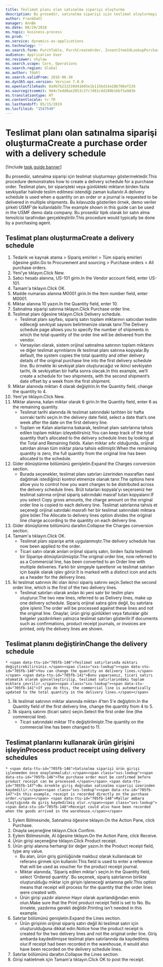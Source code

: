 ```yaml
---
title: Teslimat planı olan satınalma siparişi oluşturma
description: Bu prosedür, satınalma siparişi için teslimat oluşturmayı göstermektedir.
author: FrankDahl
manager: AnnBe
ms.date: 08/29/2018
ms.topic: business-process
ms.prod: ''
ms.service: dynamics-ax-applications
ms.technology: ''
ms.search.form: PurchTable, PurchCreateOrder, InventItemIdLookupPurchase, PurchDeliverySchedule, PurchEditLines
audience: Application User
ms.reviewer: shylaw
ms.search.scope: Core, Operations
ms.search.region: Global
ms.author: fdahl
ms.search.validFrom: 2016-06-30
ms.dyn365.ops.version: Version 7.0.0
ms.openlocfilehash: 0a9b7b233339d41605e1b115bd14a18b706ef226
ms.sourcegitcommit: 9d4c7edd0ae2053c37c7d81cdd180b16bf3a9d3b
ms.translationtype: HT
ms.contentlocale: tr-TR
ms.lasthandoff: 05/15/2019
ms.locfileid: "1547549"
---
```

# <a name="create-a-purchase-order-with-a-delivery-schedule"></a><span data-ttu-id="705fb-103">Teslimat planı olan satınalma siparişi oluşturma</span><span class="sxs-lookup"><span data-stu-id="705fb-103">Create a purchase order with a delivery schedule</span></span>

[!include [task guide banner](../../includes/task-guide-banner.md)]

<span data-ttu-id="705fb-104">Bu prosedür, satınalma siparişi için teslimat oluşturmayı göstermektedir.</span><span class="sxs-lookup"><span data-stu-id="705fb-104">This procedure demonstrates how to create a delivery schedule for a purchase order.</span></span> <span data-ttu-id="705fb-105">Teslimat planı, bir siparişteki veya günlükteki miktarın birden fazla sevkiyatlar halinde teslim edilmesi istendiği zaman kullanılır.</span><span class="sxs-lookup"><span data-stu-id="705fb-105">A delivery schedule is used when a quantity on an order or a journal is requested to be delivered in multiple shipments.</span></span> <span data-ttu-id="705fb-106">Bu kılavuzda gösterilen örnek, demo veriler şirketi USMF'de kullanılabilir.</span><span class="sxs-lookup"><span data-stu-id="705fb-106">The example shown in this guide can be used in the USMF demo data company.</span></span> <span data-ttu-id="705fb-107">Bu prosedür tipik olarak bir satın alma temsilcisi tarafından gerçekleştirilir.</span><span class="sxs-lookup"><span data-stu-id="705fb-107">This procedure would typically be done by a purchasing agent.</span></span>


## <a name="create-a-delivery-schedule"></a><span data-ttu-id="705fb-108">Teslimat planı oluşturma</span><span class="sxs-lookup"><span data-stu-id="705fb-108">Create a delivery schedule</span></span>
1. <span data-ttu-id="705fb-109">Tedarik ve kaynak atama > Sipariş emirleri > Tüm sipariş emirleri öğesine gidin.</span><span class="sxs-lookup"><span data-stu-id="705fb-109">Go to Procurement and sourcing > Purchase orders > All purchase orders.</span></span>
2. <span data-ttu-id="705fb-110">Yeni'ye tıklayın.</span><span class="sxs-lookup"><span data-stu-id="705fb-110">Click New.</span></span>
3. <span data-ttu-id="705fb-111">Satıcı hesabı alanına, US-101 girin.</span><span class="sxs-lookup"><span data-stu-id="705fb-111">In the Vendor account field, enter US-101.</span></span>
4. <span data-ttu-id="705fb-112">Tamam'a tıklayın.</span><span class="sxs-lookup"><span data-stu-id="705fb-112">Click OK.</span></span>
5. <span data-ttu-id="705fb-113">Madde numarası alanına M0001 girin.</span><span class="sxs-lookup"><span data-stu-id="705fb-113">In the Item number field, enter M0001.</span></span>
6. <span data-ttu-id="705fb-114">Miktar alanına 10 yazın.</span><span class="sxs-lookup"><span data-stu-id="705fb-114">In the Quantity field, enter 10.</span></span>
7. <span data-ttu-id="705fb-115">Satınalma siparişi satırına tıklayın.</span><span class="sxs-lookup"><span data-stu-id="705fb-115">Click Purchase order line.</span></span>
8. <span data-ttu-id="705fb-116">Teslimat planı öğesine tıklayın.</span><span class="sxs-lookup"><span data-stu-id="705fb-116">Click Delivery schedule.</span></span>
    * <span data-ttu-id="705fb-117">Teslimat planı sayfası, sipariş satırı toplam miktarının satıcıdan teslim edileceği sevkiyat sayısını belirtmenize olanak tanır.</span><span class="sxs-lookup"><span data-stu-id="705fb-117">The Delivery schedule page allows you to specify the number of shipments in which the total quantity of the order line will be delivered from the vendor.</span></span>  
    * <span data-ttu-id="705fb-118">Varsayılan olarak, sistem orijinal satınalma satırının toplam miktarını ve diğer teslimat ayrıntılarını ilk teslimat planı satırına kopyalar.</span><span class="sxs-lookup"><span data-stu-id="705fb-118">By default, the system copies the total quantity and other delivery details of the original purchase line into the first delivery schedule line.</span></span> <span data-ttu-id="705fb-119">Bu örnekte iki sevkiyat planı oluşturacağız ve ikinci sevkiyatın tarihi, ilk sevkiyattan bir hafta sonra olacak.</span><span class="sxs-lookup"><span data-stu-id="705fb-119">In this example, we’ll create a schedule for two shipments, with the second shipment’s date offset by a week from the first shipment.</span></span>  
9. <span data-ttu-id="705fb-120">Miktar alanında miktarı 4 olarak değiştirin.</span><span class="sxs-lookup"><span data-stu-id="705fb-120">In the Quantity field, change the quantity to 4.</span></span>
10. <span data-ttu-id="705fb-121">Yeni'ye tıklayın.</span><span class="sxs-lookup"><span data-stu-id="705fb-121">Click New.</span></span>
11. <span data-ttu-id="705fb-122">Miktar alanına, kalan miktar olarak 6 girin.</span><span class="sxs-lookup"><span data-stu-id="705fb-122">In the Quantity field, enter 6 as the remaining quantity.</span></span>
    * <span data-ttu-id="705fb-123">Teslimat tarihi alanında ilk teslimat satırındaki tarihten bir hafta sonraki tarihi seçin.</span><span class="sxs-lookup"><span data-stu-id="705fb-123">In the delivery date field, select a date that’s one week after the date on the first delivery line.</span></span>  
    * <span data-ttu-id="705fb-124">Toplam ve Kalan alanlarına bakarak, teslimat planı satırlarına tahsis edilen toplam miktarı izleyebilirsiniz.</span><span class="sxs-lookup"><span data-stu-id="705fb-124">You can keep track of the total quantity that’s allocated to the delivery schedule lines by looking at the Total and Remaining fields.</span></span> <span data-ttu-id="705fb-125">Kalan miktar sıfır olduğunda, orijinal satırdan alınan tüm miktar plana tahsis edilmiştir.</span><span class="sxs-lookup"><span data-stu-id="705fb-125">When the remaining quantity is zero, the full quantity from the original line has been allocated to the schedule.</span></span>  
12. <span data-ttu-id="705fb-126">Gider dönüştürme bölümünü genişletin.</span><span class="sxs-lookup"><span data-stu-id="705fb-126">Expand the Charges conversion section.</span></span>
    * <span data-ttu-id="705fb-127">Burada seçenekler, teslimat planı satırları üzerinden masrafları nasıl dağıtmak istediğinizi kontrol etmenize olanak tanır.</span><span class="sxs-lookup"><span data-stu-id="705fb-127">The options here allow you to control how you want charges to be distributed across the delivery schedule lines.</span></span> <span data-ttu-id="705fb-128">Brüt tutarları kopyala'yı seçerseniz her teslimat satırına orijinal sipariş satırındaki masraf tutarı kopyalanır.</span><span class="sxs-lookup"><span data-stu-id="705fb-128">If you select Copy gross amounts, the charge amount on the original order line is copied to each delivery line.</span></span> <span data-ttu-id="705fb-129">Teslimat satırlarına tahsis et seçeneği orijinal satırdaki masrafı her bir teslimat satırındaki miktara göre böler.</span><span class="sxs-lookup"><span data-stu-id="705fb-129">The Allocate to delivery lines option divides the original line charge according to the quantity on each delivery line.</span></span>  
13. <span data-ttu-id="705fb-130">Gider dönüştürme bölümünü daraltın.</span><span class="sxs-lookup"><span data-stu-id="705fb-130">Collapse the Charges conversion section.</span></span>
14. <span data-ttu-id="705fb-131">Tamam'a tıklayın.</span><span class="sxs-lookup"><span data-stu-id="705fb-131">Click OK.</span></span>
    * <span data-ttu-id="705fb-132">Teslimat planı siparişe artık uygulanmıştır.</span><span class="sxs-lookup"><span data-stu-id="705fb-132">The delivery schedule has now been applied to the order.</span></span>  
    * <span data-ttu-id="705fb-133">Ticari satırı olarak anılan orijinal sipariş satırı, birden fazla teslimatlı bir Siparişe dönüştürülmüştür.</span><span class="sxs-lookup"><span data-stu-id="705fb-133">The original order line, now referred to as a Commercial line, has been converted to an Order line with multiple deliveries.</span></span> <span data-ttu-id="705fb-134">Farklı bir simgeyle işaretlenir ve teslimat satırları için başlık olarak işlev görür.</span><span class="sxs-lookup"><span data-stu-id="705fb-134">It is marked with a distinct icon and acts as a header for the delivery lines.</span></span>  
15. <span data-ttu-id="705fb-135">İki teslimat satırının ilki olan ikinci sipariş satırını seçin.</span><span class="sxs-lookup"><span data-stu-id="705fb-135">Select the second order line, which is the first of the two delivery lines.</span></span>
    * <span data-ttu-id="705fb-136">Teslimat satırları olarak anılan iki yeni satır bir teslim planı oluşturur.</span><span class="sxs-lookup"><span data-stu-id="705fb-136">The two new lines, referred to as Delivery lines, make up one delivery schedule.</span></span> <span data-ttu-id="705fb-137">Sipariş orijinal satıra göre değil, bu satırlara göre işlenir.</span><span class="sxs-lookup"><span data-stu-id="705fb-137">The order will be processed against these lines and not the original line.</span></span> <span data-ttu-id="705fb-138">Onaylar, ürün girişi günlükleri veya faturalar gibi belgeler yazdırılırken yalnızca teslimat satırları gösterilir.</span><span class="sxs-lookup"><span data-stu-id="705fb-138">If documents such as confirmations, product receipt journals, or invoices are printed, only the delivery lines are shown.</span></span>  

## <a name="change-the-delivery-schedule"></a><span data-ttu-id="705fb-139">Teslimat planını değiştirin</span><span class="sxs-lookup"><span data-stu-id="705fb-139">Change the delivery schedule</span></span>
    * <span data-ttu-id="705fb-140">Teslimat satırlarında miktarı değiştirebilirsiniz.</span><span class="sxs-lookup"><span data-stu-id="705fb-140">You can change the quantity on delivery lines.</span></span> <span data-ttu-id="705fb-141">Bunu yaparsanız, ticari satırı otomatik olarak güncelleştirilip, teslimat satırlarındaki toplam miktara çevrilir.</span><span class="sxs-lookup"><span data-stu-id="705fb-141">If you do this, the commercial line is automatically updated to the total quantity in the delivery lines.</span></span>  
1. <span data-ttu-id="705fb-142">İlk teslimat satırının miktar alanında miktarı 4'ten 5'e değiştirin.</span><span class="sxs-lookup"><span data-stu-id="705fb-142">In the Quantity field of the first delivery line, change the quantity from 4 to 5.</span></span>
2. <span data-ttu-id="705fb-143">İlk sipariş satırını (ticari satırı) seçin.</span><span class="sxs-lookup"><span data-stu-id="705fb-143">Select the first order line (the commercial line).</span></span>
    * <span data-ttu-id="705fb-144">Ticari satırındaki miktar 11'e değiştirilmiştir.</span><span class="sxs-lookup"><span data-stu-id="705fb-144">The quantity on the commercial line has been changed to 11.</span></span>  

## <a name="process-product-receipt-using-delivery-schedules"></a><span data-ttu-id="705fb-145">Teslimat planlarını kullanarak ürün girişini işleyin</span><span class="sxs-lookup"><span data-stu-id="705fb-145">Process product receipt using delivery schedules</span></span>
    * <span data-ttu-id="705fb-146">Satınalma siparişi ürün girişi işlenmeden önce onaylanmalıdır.</span><span class="sxs-lookup"><span data-stu-id="705fb-146">The purchase order must be confirmed before product receipt can be processed.</span></span> <span data-ttu-id="705fb-147">Bu örnekte giriş doğrudan satınalma siparişi üzerinden kaydedilir.</span><span class="sxs-lookup"><span data-stu-id="705fb-147">In this example, receipt is recorded directly on the purchase order.</span></span> <span data-ttu-id="705fb-148">Mallar ambara ulaştığında da giriş kaydedilmiş olur.</span><span class="sxs-lookup"><span data-stu-id="705fb-148">Receipt could also have been recorded when the goods arrived in the warehouse.</span></span>  
1. <span data-ttu-id="705fb-149">Eylem Bölmesinde, Satınalma öğesine tıklayın.</span><span class="sxs-lookup"><span data-stu-id="705fb-149">On the Action Pane, click Purchase.</span></span>
2. <span data-ttu-id="705fb-150">Onayla seçeneğine tıklayın.</span><span class="sxs-lookup"><span data-stu-id="705fb-150">Click Confirm.</span></span>
3. <span data-ttu-id="705fb-151">Eylem Bölmesinde, Al öğesine tıklayın.</span><span class="sxs-lookup"><span data-stu-id="705fb-151">On the Action Pane, click Receive.</span></span>
4. <span data-ttu-id="705fb-152">Ürün girişi seçeneğine tıklayın.</span><span class="sxs-lookup"><span data-stu-id="705fb-152">Click Product receipt.</span></span>
5. <span data-ttu-id="705fb-153">Ürün girişi alanına herhangi bir değer yazın.</span><span class="sxs-lookup"><span data-stu-id="705fb-153">In the Product receipt field, type any value.</span></span>
    * <span data-ttu-id="705fb-154">Bu alan, ürün giriş günlüğünde makbuz olarak kullanılacak bir referans girmek için kullanılır.</span><span class="sxs-lookup"><span data-stu-id="705fb-154">This field is used to enter a reference that will be used as voucher for the product receipt journal.</span></span>  
    * <span data-ttu-id="705fb-155">Miktar alanında, 'Sipariş edilen miktar'ı seçin.</span><span class="sxs-lookup"><span data-stu-id="705fb-155">In the Quantity field, select ‘Ordered quantity’.</span></span> <span data-ttu-id="705fb-156">Bu seçenek, sipariş satırlarının birlikte oluşturulduğu miktar için girişin işleneceği anlamına gelir.</span><span class="sxs-lookup"><span data-stu-id="705fb-156">This option means that receipt will process for the quantity that the order lines were created with.</span></span>  
    * <span data-ttu-id="705fb-157">Ürün girişi yazdır alanının Hayır olarak ayarlandığından emin olun.</span><span class="sxs-lookup"><span data-stu-id="705fb-157">Make sure that the Print product receipt field is set to No.</span></span> <span data-ttu-id="705fb-158">Bu örnekte, yazdırma gerekli değildir.</span><span class="sxs-lookup"><span data-stu-id="705fb-158">Printing isn’t needed in this example.</span></span>  
6. <span data-ttu-id="705fb-159">Satırlar bölümünü genişletin.</span><span class="sxs-lookup"><span data-stu-id="705fb-159">Expand the Lines section.</span></span>
    * <span data-ttu-id="705fb-160">Ürün girişinin orijinal sipariş satırı değil iki teslimat satırı için oluşturulduğuna dikkat edin.</span><span class="sxs-lookup"><span data-stu-id="705fb-160">Notice how the product receipt is created for the two delivery lines and not the original order line.</span></span> <span data-ttu-id="705fb-161">Giriş ambarda kaydedilmişse teslimat planı satırlarında da kaydedilmiş olur.</span><span class="sxs-lookup"><span data-stu-id="705fb-161">If receipt had been recorded in the warehouse, it would also have been recorded on the delivery schedule lines.</span></span>  
7. <span data-ttu-id="705fb-162">Satırlar bölümünü daraltın.</span><span class="sxs-lookup"><span data-stu-id="705fb-162">Collapse the Lines section.</span></span>
8. <span data-ttu-id="705fb-163">Girişi nakletmek için Tamam'a tıklayın.</span><span class="sxs-lookup"><span data-stu-id="705fb-163">Click OK to post the receipt.</span></span>

